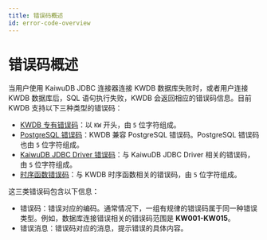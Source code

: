 ```yaml
---
title: 错误码概述
id: error-code-overview
---
```


# 错误码概述

当用户使用 KaiwuDB JDBC 连接器连接 KWDB 数据库失败时，或者用户连接 KWDB 数据库后，SQL 语句执行失败，KWDB 会返回相应的错误码信息。目前 KWDB 支持以下三种类型的错误码：

- [KWDB 专有错误码](./error-code-kaiwudb.md)：以 `KW` 开头，由 `5` 位字符组成。
- [PostgreSQL 错误码](./error-code-postgresql.md)：KWDB 兼容 PostgreSQL 错误码。PostgreSQL 错误码也由 `5` 位字符组成。
- [KaiwuDB JDBC Driver 错误码](./error-code-jdbc-driver.md)：与 KaiwuDB JDBC Driver 相关的错误码，由 `5` 位字符组成。
- [时序函数错误码](./error-code-ts-functions.md)：与 KWDB 时序函数相关的错误码，由 `5` 位字符组成。

这三类错误码包含以下信息：

- 错误码：错误对应的编码。通常情况下，一组有规律的错误码属于同一种错误类型。例如，数据库连接错误相关的错误码范围是 **KW001-KW015**。
- 错误消息：错误码对应的消息，提示错误的具体内容。
